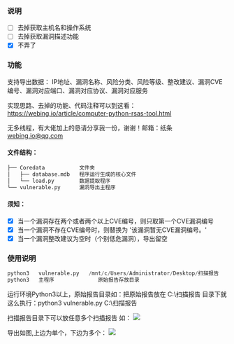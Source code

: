 ### 说明
- [ ] 去掉获取主机名和操作系统
- [ ] 去掉获取漏洞描述功能
- [x] 不弄了

### 功能
支持导出数据：
IP地址、漏洞名称、风险分类、风险等级、整改建议、漏洞CVE编号、漏洞对应端口、漏洞对应协议、漏洞对应服务

实现思路、去掉的功能、代码注释可以到这看：https://webing.io/article/computer-python-rsas-tool.html

无多线程，有大佬加上的恳请分享我一份，谢谢！邮箱：纸条 webing.io@qq.com


#### 文件结构：
```python
├── Coredata           文件夹
│   ├── database.mdb   程序运行生成的核心文件
│   └── load.py        数据提取程序
└── vulnerable.py      漏洞导出主程序
```
#### 须知：
- [x] 当一个漏洞存在两个或者两个以上CVE编号，则只取第一个CVE漏洞编号
- [x] 当一个漏洞不存在CVE编号时，则替换为 '该漏洞暂无CVE漏洞编号。'
- [x] 当一个漏洞整改建议为空时（个别低危漏洞），导出留空

### 使用说明
```python
python3   vulnerable.py   /mnt/c/Users/Administrator/Desktop/扫描报告
python3   主程序              原始报告存放目录
```
运行环境Python3以上，原始报告目录如：把原始报告放在 C:\扫描报告 目录下就这么执行：python3 vulnerable.py C:\扫描报告

扫描报告目录下可以放任意多个扫描报告
如：
![](http://p68yfqejc.bkt.clouddn.com/sapmoap.png)

导出如图,上边为单个，下边为多个：
![](http://p4nyd2zat.bkt.clouddn.com/xiaoguotu.png)
